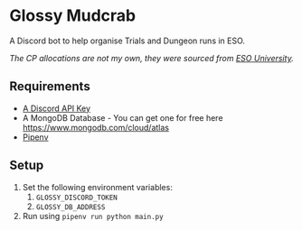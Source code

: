 # Glossy Mudcrab

A Discord bot to help organise Trials and Dungeon runs in ESO.

_The CP allocations are not my own, they were sourced from [ESO University](https://eso-u.com/)._

## Requirements

* [A Discord API Key](https://discordpy.readthedocs.io/en/latest/discord.html)
* A MongoDB Database - You can get one for free here https://www.mongodb.com/cloud/atlas
* [Pipenv](https://pypi.org/project/pipenv/)

## Setup

1. Set the following environment variables:
    1. `GLOSSY_DISCORD_TOKEN`
    2. `GLOSSY_DB_ADDRESS`
2. Run using `pipenv run python main.py`
